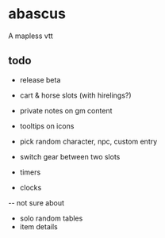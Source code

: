 # abascus

A mapless vtt

## todo

- release beta

- cart & horse slots (with hirelings?)
- private notes on gm content
- tooltips on icons
- pick random character, npc, custom entry
- switch gear between two slots
- timers
- clocks

-- not sure about

- solo random tables
- item details
